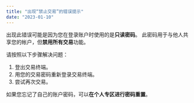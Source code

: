 ```yaml
---
title: "出现“禁止交易”的错误提示"
date: "2023-01-10"
---
```


出现此错误可能是因为您在登录账户时使用的是**只读密码**。 此密码用于与他人共享您的帐户，但**禁用所有交易**功能。

请按照以下步骤解决问题：

1. 登出交易终端。
2. 用您的交易密码重新登录交易终端。
3. 尝试再次交易。

如果您忘记了自己的账户密码，可以**在个人专区进行密码重置**。
